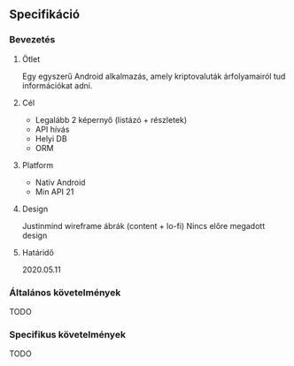 ## Specifikáció

### Bevezetés

1. Ötlet

    Egy egyszerű Android alkalmazás, amely kriptovaluták árfolyamairól tud információkat adni.

2. Cél

    - Legalább 2 képernyő (listázó + részletek)
    - API hívás
    - Helyi DB
    - ORM
    
3. Platform
    
    - Natív Android
    - Min API 21
    
4. Design

    Justinmind wireframe ábrák (content + lo-fi)
    Nincs előre megadott design
    
5. Határidő

    2020.05.11
    
### Általános követelmények

TODO

### Specifikus követelmények

TODO

